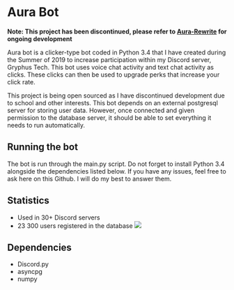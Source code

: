 # Aura Bot

**Note: This project has been discontinued, please refer to [Aura-Rewrite](https://github.com/Gryphticon/Aura-Rewrite) for ongoing development**

Aura bot is a clicker-type bot coded in Python 3.4 that I have created during the Summer of 2019 to increase participation within my Discord server, Gryphus Tech. This bot uses voice chat activity and text chat activity as clicks. These clicks can then be used to upgrade perks that increase your click rate.

This project is being open sourced as I have discontinued development due to school and other interests. This bot depends on an external postgresql server for storing user data. However, once connected and given permission to the database server, it should be able to set everything it needs to run automatically.

## Running the bot

The bot is run through the main.py script.  Do not forget to install Python 3.4 alongside the dependencies listed below. If you have any issues, feel free to ask here on this Github. I will do my best to answer them.

## Statistics
* Used in 30+ Discord servers
* 23 300 users registered in the database
  ![](https://i.imgur.com/FadAaOF.png)

## Dependencies

* Discord.py
* asyncpg
* numpy
